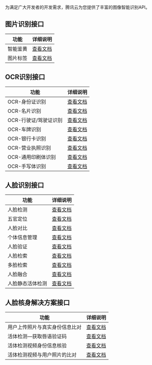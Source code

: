 为满足广大开发者的开发需求，腾讯云为您提供了丰富的图像智能识别API。

## 图片识别接口

| 功能        | 详细说明                                |
| --------- | ----------------------------------- |
| 智能鉴黄      | [查看文档](/document/product/641/12422) |
| 图片标签      | [查看文档](/document/product/641/12421) |

## OCR识别接口

| 功能            | 详细说明                                |
| ------------- | ----------------------------------- |
| OCR-身份证识别     | [查看文档](/document/product/641/12424) |
| OCR-名片识别      | [查看文档](/document/product/641/13209) |
| OCR-行驶证/驾驶证识别 | [查看文档](/document/product/641/12426) |
| OCR-车牌识别      | [查看文档](/document/product/641/12427) |
| OCR-银行卡识别     | [查看文档](/document/product/641/12429) |
| OCR-营业执照识别    | [查看文档](/document/product/641/12425) |
| OCR-通用印刷体识别   | [查看文档](/document/product/641/12428) |
| OCR-手写体识别     |[查看文档](/document/product/641/12838) |

## 人脸识别接口

| 功能     | 详细说明                                |
| ------ | ----------------------------------- |
| 人脸检测   | [查看文档](/document/product/641/12415) |
| 五官定位   | [查看文档](/document/product/641/12416) |
| 人脸对比   | [查看文档](/document/product/641/12420) |
| 个体信息管理 | [查看文档](/document/product/641/12417) |
| 人脸验证   | [查看文档](/document/product/641/12418) |
| 人脸检索   | [查看文档](/document/product/641/12419) |
| 多脸检索   | [查看文档](/document/product/641/14349) |
| 人脸融合   | [查看文档](/document/product/670/14357) |
| 人脸静态活体检测   | [查看文档](/document/product/641/12558) |

## 人脸核身解决方案接口

| 功能              | 详细说明                                |
| --------------- | ----------------------------------- |
| 用户上传照片与真实身份信息比对 | [查看文档](/document/product/641/12433) |
| 活体检测—获取唇语验证码    | [查看文档](/document/product/641/12431) |
| 活体检测视频身份信息核验    | [查看文档](/document/product/641/12430) |
| 活体检测视频与用户照片的比对  | [查看文档](/document/product/641/12432) |

